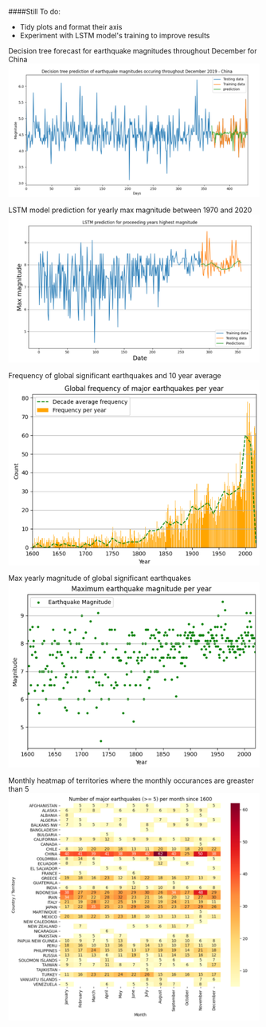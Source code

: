 ####Still To do:

<!-- prettier-ignore -->
* Tidy plots and format their axis
* Experiment with LSTM model's training to improve results

Decision tree forecast for earthquake magnitudes throughout December for China
![Image1](https://github.com/Ohranj/earthquake_analyses/blob/master/img/decision_tree_forecast.PNG)

LSTM model prediction for yearly max magnitude between 1970 and 2020
![Image2](https://github.com/Ohranj/earthquake_analyses/blob/master/img/lstm_model_prediction.PNG)

Frequency of global significant earthquakes and 10 year average
![Image3](https://github.com/Ohranj/earthquake_analyses/blob/master/img/frequency.PNG)

Max yearly magnitude of global significant earthquakes
![Image4](https://github.com/Ohranj/earthquake_analyses/blob/master/img/max_yearly_mag.PNG)

Monthly heatmap of territories where the monthly occurances are greaster than 5
![Image5](https://github.com/Ohranj/earthquake_analyses/blob/master/img/monthly_heatmap.PNG)
